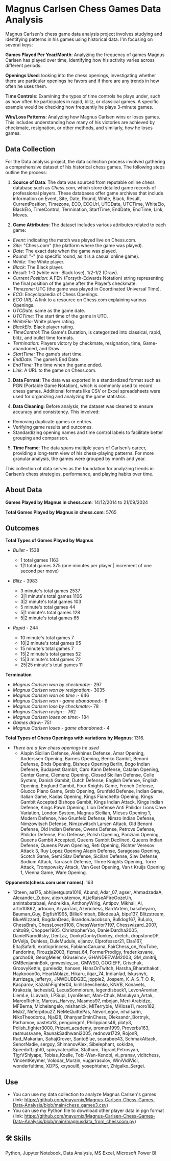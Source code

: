 # Magnus Carlsen Chess Games Data Analysis

Magnus Carlsen's chess game data analysis project involves studying and identifying patterns in his games using historical data. I'm focusing on several keys:

**Games Played Per Year/Month**: Analyzing the frequency of games Magnus Carlsen has played over time, identifying how his activity varies across different periods.

**Openings Used**: looking into the chess openings, investigating whether there are particular openings he favors and if there are any trends in how often he uses them.

**Time Controls**: Examining the types of time controls he plays under, such as how often he participates in rapid, blitz, or classical games. A specific example would be checking how frequently he plays 3-minute games.

**Win/Loss Patterns**: Analyzing how Magnus Carlsen wins or loses games. This includes understanding how many of his victories are achieved by checkmate, resignation, or other methods, and similarly, how he loses games.



## Data Collection

For the Data analysis project, the data collection process involved gathering a comprehensive dataset of his historical chess games. The following steps outline the process:



1. **Source of Data**: 
   The data was sourced from reputable online chess database such as *Chess.com*, which store detailed game records of professional players. These databases offer game archives that include information on Event, Site, Date, Round, White, Black, Result, CurrentPosition, Timezone, ECO, ECOUrl, UTCDate, UTCTime, WhiteElo, BlackElo, TimeControl, Termination, StartTime, EndDate, EndTime, Link, Moves.



2. **Game Attributes**: 
   The dataset includes various attributes related to each game:
- *Event:* indicating the match was played live on Chess.com.
- *Site:* "Chess.com" (the platform where the game was played).
- *Date:* The exact date when the game was played.
- *Round:* "-" (no specific round, as it is a casual online game).
- *White:* The White player.
- *Black:* The Black player.
- *Result:* 1-0 (white win- Black lose), 1/2-1/2 (Draw).
- *Current Position:* A FEN (Forsyth-Edwards Notation) string      representing the final position of the game after the Player’s checkmate.
- *Timezone:* UTC (the game was played in Coordinated Universal Time).
- *ECO*: Encyclopaedia of Chess Openings.
- *ECO URL:* A link to a resource on Chess.com explaining various Openings.
- *UTCDate:* same as the game date.
- *UTCTime:* The start time of the game in UTC.
- *WhiteElo:* White player rating.
- *BlackElo:* Black player rating.
- *TimeControl:* The Game's Duration, is categorized into classical, rapid, blitz, and bullet time formats.
- *Termination:* Players victory by checkmate, resignation, time, Game-abandoned, and Draw.
- *StartTime:* The game’s start time.
- *EndDate:* The game’s End Date.
- *EndTime:* The time when the game ended.
- *Link:* A URL to the game on Chess.com.
   
3. **Data Format**:
   The data was exported in a standardized format such as PGN (Portable Game Notation), which is commonly used to record chess games. Additional formats like CSV or Excel spreadsheets were used for organizing and analyzing the game statistics.

4. **Data Cleaning**:
   Before analysis, the dataset was cleaned to ensure accuracy and consistency. This involved:
- Removing duplicate games or entries.
- Verifying game results and outcomes.
- Standardizing opening names and time control labels to facilitate better grouping and comparison.

5. **Time Frame**: 
   The data spans multiple years of Carlsen’s career, providing a long-term view of his chess-playing patterns. For more granular analysis, the games were grouped by month and year.

This collection of data serves as the foundation for analyzing trends in Carlsen’s chess strategies, performance, and playing habits over time.

## About Data
**Games Played by Magnus in chess.com**: 14/12/2014 to 21/09/2024

**Total Games Played by Magnus in chess.com**: 5765

## Outcomes

**Total Types of Games Played by Magnus**

- *Bullet* - 1538
  - 1 total games 1163
  - 1|1 total games 375 (one minutes per player | increment of one second per move)
  
- *Blitz* - 3983
  - 3 minute's total games 2537
  - 3|1 minute's total games 1106
  - 3|2 minute's total games 103
  - 5 minute's total games 44
  - 5|1 minute's total games 128
  - 5|2 minute's total games 65
    
- *Rapid* - 244
  - 10 minute's total games 7
  - 10|2 minute's total games 95
  - 15 minute's total games 7
  - 15|2 minute's total games 52
  - 15|3 minute's total games 72
  - 25|25 minute's total games 11

**Termination**
- *Magnus Carlsen won by checkmate*:- 297
- *Magnus Carlsen won by resignation*:- 3035
- *Magnus Carlsen won on time* :- 646
- *Magnus Carlsen won - game abandoned*:- 8
- *Magnus Carlsen lose by checkmate*:- 78
- *Magnus Carlsen resign* :- 762
- *Magnus Carlsen loses on time*:- 184
- *Games draw*:- 751
- *Magnus Carlsen loses - game abandoned*:- 4

**Total Types of Chess Openings with variations by Magnus**: 1316.
- *There are a few chess openings he used*
  - Alapin Sicilian Defense, Alekhines Defense, Amar Opening, Anderssen Opening, Barnes Opening, Benko Gambit, Benoni Defense, Birds Opening, Bishops Opening Berlin, Bogo Indian Defense, Budapest Gambit, Caro Kann Defense, Catalan Opening, Center Game, Clemenz Opening, Closed Sicilian Defense, Colle System, Danish Gambit, Dutch Defense, English Defense, English Opening, Englund Gambit, Four Knights Game, French Defense, Giuoco Piano Game, Grob Opening, Grunfeld Defense, Indian Game, Italian Game, Kadas Opening, Kings Fianchetto Opening, Kings Gambit Accepted Bishops Gambit, Kings Indian Attack, Kings Indian Defense, Kings Pawn Opening, Lion Defense Anti Philidor Lions Cave Variation, London System, Magnus Sicilian, Mieses Opening 1, Modern Defense, Neo Grunfeld Defense, Nimzo Indian Defense, Nimzowitsch Defense, Nimzowitsch Larsen Attack, Old Benoni Defense, Old Indian Defense, Owens Defense, Petrovs Defense, Philidor Defense, Pirc Defense, Polish Opening, Ponziani Opening, Queens Gambit Accepted, Queens Gambit Declined, Queens Indian Defense, Queens Pawn Opening, Reti Opening, Richter Veresov Attack 3, Ruy Lopez Opening Alapin Defense, Saragossa Opening, Scotch Game, Semi Slav Defense, Sicilian Defense, Slav Defense, Sodium Attack, Tarrasch Defense, Three Knights Opening, Torre Attack, Trompowsky Attack, Van Geet Opening, Van t Kruijs Opening 1, Vienna Game, Ware Opening.


**Opponents(chess.com user names)**: 163 
  - 12teen, aa175, abhijeetgupta1016, Abund, Adar_07, agser, AhmadzadaA, Alexander_Zubov, alexrustemov, ALieRaiseAFireOozeUh, amintabatabaei, Andreikka, AnthonyWirig, Antipov_Mikhail_Al, artin10862, artooon, AryanTari, Azerichess, BardArtem, bascheyaro, Bauman_Guy, Bigfish1995, BillieKimbah, BilodeauA, bipe137, Blitzstream, BlueWizzard, BogdanDeac, BrandonJacobson, Bulldog167, BuLolo, ChessBrah, ChessLover0108, ChessWarrior7197, Chesswizard_2007, chito89, Chopper1905, ChristopherYoo, DanielDardha2005, DanielNaroditsky, DenLaz, DonkyDonkyDonkey, dretch, dropstoneDP, DrVelja, Duhless, DuleMudule, eljanov, Elprofessor21, Elsa167, EltajSafarli, exoticprincess, FabianoCaruana, FairChess_on_YouTube, Fandorine, Firouzja2003, fizmat_64, FormerProdigy, frederiksvane, garcho08, GeorgMeier, GGuseinov, GHANDEEVAM2003, GM_dmitrij, GMBenjaminBok, gmwesley_so, GMWSO, GOGIEFF, Grischuk, GroovyKettle, gurelediz, hansen, HansOnTwitch, Harsha_Bharathakoti, Haykoooo0o, HeartAblaze, Hikaru, ilqar_74, Indianlad, Iskusnyh, iturrizaga, jefferyx, JNWDUBDGBE, joppie2, Jospem, K_A_S_T_O_R, Kacparov, KazakhFighter04, kirillshevchenko, KNVB, Konavets, Krakozia, lachesisQ, LacusSomniorum, legendisback1, LevonAronian, LiemLe, LLavash, LPSupi, LyonBeast, Man-Chuk, Manukyan_Artak, MarcoRiehle, Marcus_Harvey, Masmos97, mbojan, Meri-Arabidze, MFBerna, Michelangelo, mishanick, MITerryble, MKlose11, moro182, Msb2, Neferpitou27, NeMeQuittePas, NevorLegov, nihalsarin, NikoTheodorou, Njal28, OhanyanEminChess, Oleksandr_Bortnyk, Parhamov, pasteta13, penguingm1, Philippians46, platy3, Polish_fighter3000, Prizant_academy, promen1999, Proverbs163, rasmussvane, RaunakSadhwani2005, rednova1729, RojonR, Rud_Makarian, SahajGrover, SantoBlue, scarabee43, SchmakAttack, SenorNadie, sergoy, ShimanovAlex, Sibelephant, sokidze, SpeedofLight0, spicycaterpillar, Statham, TigranLPetrosyan, TigrVShlyape, Tobias_Koelle, Tobi-Wan-Kenobi, vi_pranav, viditchess, VincentKeymer, Volodar_Murzin, vugarrasulov, WiniVidiVici, wonderfultime, XDPS, xxysoul6, yosephtaher, Zhigalko_Sergei.


## Use

- You can use my data collection to analyze Magnus Carlsen's games (link: https://github.com/mayurnix/Magnus-Carlsen-Chess-Games-Data-Analysis/blob/main/chess_games3.csv) 
- You can use my Python file to download other player data in pgn format (link: https://github.com/mayurnix/Magnus-Carlsen-Chess-Games-Data-Analysis/blob/main/magnusdata_from_chesscom.py)



## 🛠 Skills
Python, Jupyter Notebook, Data Analysis, MS Excel, Microsoft Power BI

